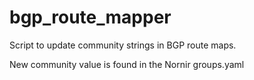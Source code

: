 # bgp_route_mapper

Script to update community strings in BGP route maps.

New community value is found in the Nornir groups.yaml
